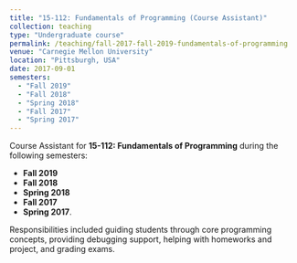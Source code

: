 ```yaml
---
title: "15-112: Fundamentals of Programming (Course Assistant)"
collection: teaching
type: "Undergraduate course"
permalink: /teaching/fall-2017-fall-2019-fundamentals-of-programming
venue: "Carnegie Mellon University"
location: "Pittsburgh, USA"
date: 2017-09-01
semesters:
  - "Fall 2019"
  - "Fall 2018"
  - "Spring 2018"
  - "Fall 2017"
  - "Spring 2017"
---
```


Course Assistant for **15-112: Fundamentals of Programming** during the following semesters:
- **Fall 2019**
- **Fall 2018**
- **Spring 2018**
- **Fall 2017**
- **Spring 2017**. 

Responsibilities included guiding students through core programming concepts, providing debugging support, helping with homeworks and project, and grading exams.

